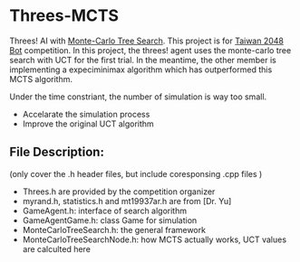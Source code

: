 Threes-MCTS
===========

Threes! AI with [Monte-Carlo Tree Search]. 
This project is for [Taiwan 2048 Bot] competition.
In this project, the threes! agent uses the monte-carlo tree search with UCT for the first trial.
In the meantime, the other member is implementing a expeciminimax algorithm which has outperformed this MCTS algorithm.

Under the time constriant, the number of simulation is way too small. 
  * Accelarate the simulation process
  * Improve the original UCT algorithm



File Description: 
----

(only cover the .h header files, but include coresponsing .cpp files )

  - Threes.h are provided by the competition organizer
  - myrand.h, statistics.h and mt19937ar.h are from [Dr. Yu]
  - GameAgent.h: interface of search algorithm
  - GameAgentGame.h: class Game for simulation
  - MonteCarloTreeSearch.h: the general framework 
  - MonteCarloTreeSearchNode.h: how MCTS actually works, UCT values are calculted here
  


[Monte-Carlo Tree Search]: http://en.wikipedia.org/wiki/Monte-Carlo_tree_search
[Taiwan 2048 Bot]: http://2048-botcontest.twbbs.org
[Dr.Yu]: http://teilab.ee.ntu.edu.tw
